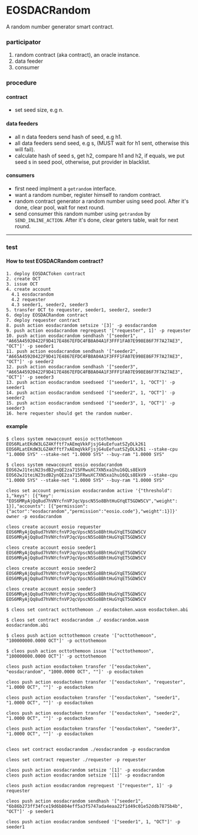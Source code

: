 # EOSDACRandom
A random number generator smart contract.

### participator
1. random contract (aka contract), an oracle instance.
2. data feeder
3. consumer

### procedure
#### contract
  * set seed size, e.g n.

#### data feeders
  * all n data feeders send hash of seed, e.g h1.
  * all data feeders send seed, e.g s, (MUST wait for h1 sent, otherwise this will fail).
  * calculate hash of seed s, get h2, compare h1 and h2, if equals, we put seed s in seed pool, otherwise, put provider in blacklist.

#### consumers
  * first need implment a `getrandom` interface.
  * want a random number, register himself to random contract.
  * random contract generator a random number using seed pool. After it's done, clear pool, wait for next round.
  * send consumer this random number using `getrandom` by `SEND_INLINE_ACTION`. After it's done, clear geters table, wait for next round.

----

### test

#### How to test EOSDACRandom contract?

```
1. deploy EOSDACToken contract
2. create OCT
3. issue OCT
4. create account
  4.1 eosdacrandom
  4.2 requester
  4.3 seeder1, seeder2, seeder3
5. transfer OCT to requester, seeder1, seeder2, seeder3
6. deploy EOSDACRandom contract
7. deploy requester contract
8. push action eosdacrandom setsize '[3]' -p eosdacrandom
9. push action eosdacrandom regrequest '["requester", 1]' -p requester
10. push action eosdacrandom sendhash '["seeder1", "A665A45920422F9D417E4867EFDC4FB8A04A1F3FFF1FA07E998E86F7F7A27AE3", "OCT"]' -p seeder1
11. push action eosdacrandom sendhash '["seeder2", "A665A45920422F9D417E4867EFDC4FB8A04A1F3FFF1FA07E998E86F7F7A27AE3", "OCT"]' -p seeder2
12. push action eosdacrandom sendhash '["seeder3", "A665A45920422F9D417E4867EFDC4FB8A04A1F3FFF1FA07E998E86F7F7A27AE3", "OCT"]' -p seeder3
13. push action eosdacrandom seedseed '["seeder1", 1, "OCT"]' -p seeder1
14. push action eosdacrandom sendseed '["seeder2", 1, "OCT"]' -p seeder2
15. push action eosdacrandom sendseed '["seeder3", 1, "OCT"]' -p seeder3
16. here requester should get the random number.
```

#### example

```
$ cleos system newaccount eosio octtothemoon EOS6RLatEKdW3LGZ4Kfftf7xAEmqVkkFjsjG4uEefuatSZyDLk261 EOS6RLatEKdW3LGZ4Kfftf7xAEmqVkkFjsjG4uEefuatSZyDLk261 --stake-cpu "1.0000 SYS" --stake-net "1.0000 SYS" --buy-ram "1.0000 SYS"

$ cleos system newaccount eosio eosdacrandom EOS62wJ1teiN23sdB2ynQE2za715FRwuXC7XN5xa1hu16QLs8EkV9 EOS62wJ1teiN23sdB2ynQE2za715FRwuXC7XN5xa1hu16QLs8EkV9 --stake-cpu "1.0000 SYS" --stake-net "1.0000 SYS" --buy-ram "1.0000 SYS"

cleos set account permission eosdacrandom active '{"threshold": 1,"keys": [{"key": "EOS6MRyAjQq8ud7hVNYcfnVPJqcVpscN5So8BhtHuGYqET5GDW5CV","weight": 1}],"accounts": [{"permission":{"actor":"eosdacrandom","permission":"eosio.code"},"weight":1}]}' owner -p eosdacrandom

cleos create account eosio requester EOS6MRyAjQq8ud7hVNYcfnVPJqcVpscN5So8BhtHuGYqET5GDW5CV EOS6MRyAjQq8ud7hVNYcfnVPJqcVpscN5So8BhtHuGYqET5GDW5CV

cleos create account eosio seeder1 EOS6MRyAjQq8ud7hVNYcfnVPJqcVpscN5So8BhtHuGYqET5GDW5CV EOS6MRyAjQq8ud7hVNYcfnVPJqcVpscN5So8BhtHuGYqET5GDW5CV

cleos create account eosio seeder2 EOS6MRyAjQq8ud7hVNYcfnVPJqcVpscN5So8BhtHuGYqET5GDW5CV EOS6MRyAjQq8ud7hVNYcfnVPJqcVpscN5So8BhtHuGYqET5GDW5CV

cleos create account eosio seeder3 EOS6MRyAjQq8ud7hVNYcfnVPJqcVpscN5So8BhtHuGYqET5GDW5CV EOS6MRyAjQq8ud7hVNYcfnVPJqcVpscN5So8BhtHuGYqET5GDW5CV

$ cleos set contract octtothemoon ./ eosdactoken.wasm eosdactoken.abi

$ cleos set contract eosdacrandom ./ eosdacrandom.wasm eosdacrandom.abi

$ cleos push action octtothemoon create '["octtothemoon", "100000000.0000 OCT"]' -p octtothemoon

$ cleos push action octtothemoon issue '["octtothemoon", "100000000.0000 OCT"]' -p octtothemoon

cleos push action eosdactoken transfer '["eosdactoken", "eosdacrandom", "1000.0000 OCT", ""]' -p eosdactoken

cleos push action eosdactoken transfer '["eosdactoken", "requester", "1.0000 OCT", ""]' -p eosdactoken

cleos push action eosdactoken transfer '["eosdactoken", "seeder1", "1.0000 OCT", ""]' -p eosdactoken

cleos push action eosdactoken transfer '["eosdactoken", "seeder2", "1.0000 OCT", ""]' -p eosdactoken

cleos push action eosdactoken transfer '["eosdactoken", "seeder3", "1.0000 OCT", ""]' -p eosdactoken


cleos set contract eosdacrandom ./eosdacrandom -p eosdacrandom

cleos set contract requester ./requester -p requester

cleos push action eosdacrandom setsize '[1]' -p eosdacrandom
cleos push action eosdacrandom setsize '[1]' -p eosdacrandom

cleos push action eosdacrandom regrequest '["requester", 1]' -p requester

cleos push action eosdacrandom sendhash '["seeder1", "6b86b273ff34fce19d6b804eff5a3f5747ada4eaa22f1d49c01e52ddb7875b4b", "OCT"]' -p seeder1

cleos push action eosdacrandom sendseed '["seeder1", 1, "OCT"]' -p seeder1
```
